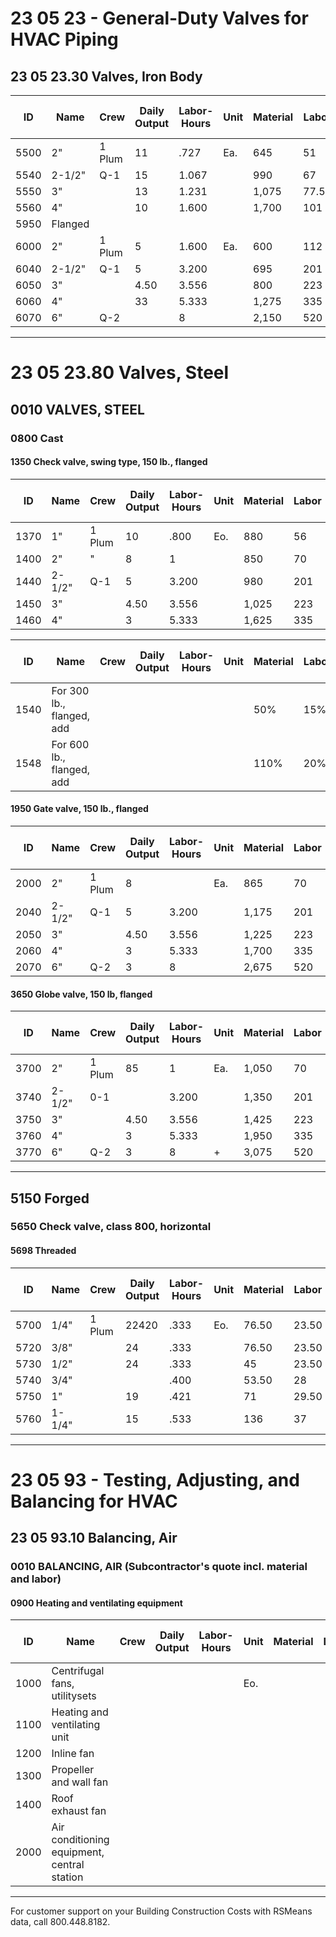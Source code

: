 # 23 05 23 - General-Duty Valves for HVAC Piping

## 23 05 23.30 Valves, Iron Body

| ID   | Name         | Crew   | Daily Output | Labor-Hours | Unit | Material | Labor | Equipment | Total    | Total Incl O&P |
|------|--------------|--------|-------------|-------------|------|----------|-------|-----------|----------|----------------|
| 5500 | 2"           | 1 Plum | 11          | .727        | Ea.  | 645      | 51    |           | 696      | 785            |
| 5540 | 2-1/2"       | Q-1    | 15          | 1.067       |      | 990      | 67    |           | 1,057    | 1,200          |
| 5550 | 3"           |        | 13          | 1.231       |      | 1,075    | 77.50 |           | 1,152.50 | 1,300          |
| 5560 | 4"           |        | 10          | 1.600       |      | 1,700    | 101   |           | 1,801    | 2,025          |
| 5950 | Flanged      |        |             |             |      |          |       |           |          |                |
| 6000 | 2"           | 1 Plum | 5           | 1.600       | Ea.  | 600      | 112   |           | 712      | 825            |
| 6040 | 2-1/2"       | Q-1    | 5           | 3.200       |      | 695      | 201   |           | 896      | 1,075          |
| 6050 | 3"           |        | 4.50        | 3.556       |      | 800      | 223   |           | 1,023    | 1,225          |
| 6060 | 4"           |        | 33          | 5.333       |      | 1,275    | 335   |           | 1,610    | 1,900          |
| 6070 | 6"           | Q-2    |             | 8           |      | 2,150    | 520   |           | 2,670    | 3,150          |

---

# 23 05 23.80 Valves, Steel

## 0010 VALVES, STEEL

### 0800 Cast

#### 1350 Check valve, swing type, 150 lb., flanged

| ID   | Name         | Crew   | Daily Output | Labor-Hours | Unit | Material | Labor | Equipment | Total    | Total Incl O&P |
|------|--------------|--------|-------------|-------------|------|----------|-------|-----------|----------|----------------|
| 1370 | 1"           | 1 Plum | 10          | .800        | Eo.  | 880      | 56    |           | 936      | 1,050          |
| 1400 | 2"           | "      | 8           | 1           |      | 850      | 70    |           | 920      | 1,050          |
| 1440 | 2-1/2"       | Q-1    | 5           | 3.200       |      | 980      | 201   |           | 1,181    | 1,375          |
| 1450 | 3"           |        | 4.50        | 3.556       |      | 1,025    | 223   |           | 1,248    | 1,450          |
| 1460 | 4"           |        | 3           | 5.333       |      | 1,625    | 335   |           | 1,960    | 2,300          |

| ID   | Name                        | Crew | Daily Output | Labor-Hours | Unit | Material | Labor | Equipment | Total | Total Incl O&P |
|------|-----------------------------|------|-------------|-------------|------|----------|-------|-----------|-------|----------------|
| 1540 | For 300 lb., flanged, add   |      |             |             |      | 50%      | 15%   |           |       |                |
| 1548 | For 600 lb., flanged, add   |      |             |             |      | 110%     | 20%   |           |       |                |

#### 1950 Gate valve, 150 lb., flanged

| ID   | Name         | Crew   | Daily Output | Labor-Hours | Unit | Material | Labor | Equipment | Total    | Total Incl O&P |
|------|--------------|--------|-------------|-------------|------|----------|-------|-----------|----------|----------------|
| 2000 | 2"           | 1 Plum | 8           |             | Ea.  | 865      | 70    |           | 935      | 1,050          |
| 2040 | 2-1/2"       | Q-1    | 5           | 3.200       |      | 1,175    | 201   |           | 1,376    | 1,600          |
| 2050 | 3"           |        | 4.50        | 3.556       |      | 1,225    | 223   |           | 1,448    | 1,675          |
| 2060 | 4"           |        | 3           | 5.333       |      | 1,700    | 335   |           | 2,035    | 2,375          |
| 2070 | 6"           | Q-2    | 3           | 8           |      | 2,675    | 520   |           | 3,195    | 3,700          |

#### 3650 Globe valve, 150 lb, flanged

| ID   | Name         | Crew   | Daily Output | Labor-Hours | Unit | Material | Labor | Equipment | Total    | Total Incl O&P |
|------|--------------|--------|-------------|-------------|------|----------|-------|-----------|----------|----------------|
| 3700 | 2"           | 1 Plum | 85          | 1           | Ea.  | 1,050    | 70    |           | 1,120    | 1,275          |
| 3740 | 2-1/2"       | 0-1    |             | 3.200       |      | 1,350    | 201   |           | 1,551    | 1,775          |
| 3750 | 3"           |        | 4.50        | 3.556       |      | 1,425    | 223   |           | 1,648    | 1,875          |
| 3760 | 4"           |        | 3           | 5.333       |      | 1,950    | 335   |           | 2,285    | 2,650          |
| 3770 | 6"           | Q-2    | 3           | 8           | +    | 3,075    | 520   |           | 3,595    | 4,175          |

---

## 5150 Forged

### 5650 Check valve, class 800, horizontal

#### 5698 Threaded

| ID   | Name   | Crew   | Daily Output | Labor-Hours | Unit | Material | Labor | Equipment | Total   | Total Incl O&P |
|------|--------|--------|-------------|-------------|------|----------|-------|-----------|---------|----------------|
| 5700 | 1/4"   | 1 Plum | 22420       | .333        | Eo.  | 76.50    | 23.50 |           | 100     | 119            |
| 5720 | 3/8"   |        | 24          | .333        |      | 76.50    | 23.50 |           | 100     | 119            |
| 5730 | 1/2"   |        | 24          | .333        |      | 45       | 23.50 |           | 68.50   | 84             |
| 5740 | 3/4"   |        |             | .400        |      | 53.50    | 28    |           | 81.50   | 101            |
| 5750 | 1"     |        | 19          | .421        |      | 71       | 29.50 |           | 100.50  | 122            |
| 5760 | 1-1/4" |        | 15          | .533        |      | 136      | 37    |           | 173     | 206            |

---

# 23 05 93 - Testing, Adjusting, and Balancing for HVAC

## 23 05 93.10 Balancing, Air

### 0010 BALANCING, AIR (Subcontractor's quote incl. material and labor)

#### 0900 Heating and ventilating equipment

| ID   | Name                              | Crew | Daily Output | Labor-Hours | Unit | Material | Labor | Equipment | Total | Total Incl O&P |
|------|-----------------------------------|------|-------------|-------------|------|----------|-------|-----------|-------|----------------|
| 1000 | Centrifugal fans, utilitysets     |      |             |             | Eo.  |          |       |           | 420   | 420            |
| 1100 | Heating and ventilating unit      |      |             |             |      |          |       |           | 630   | 630            |
| 1200 | Inline fan                        |      |             |             |      |          |       |           | 630   | 630            |
| 1300 | Propeller and wall fan            |      |             |             |      |          |       |           | 119   | 119            |
| 1400 | Roof exhaust fan                  |      |             |             |      |          |       |           | 280   | 280            |
| 2000 | Air conditioning equipment, central station | |         |             |      |          |       |           | 910   | 910            |

---

For customer support on your Building Construction Costs with RSMeans data, call 800.448.8182.